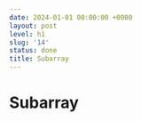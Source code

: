 ```yaml
---
date: 2024-01-01 00:00:00 +0000
layout: post
level: h1
slug: '14'
status: done
title: Subarray
---
```


# Subarray